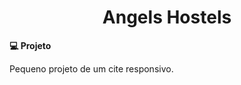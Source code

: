 <h1 align="center">
   Angels Hostels
</h1

## <b>💻 Projeto</b>

Pequeno projeto de um cite responsivo.




